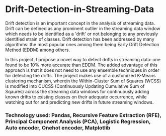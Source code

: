# Drift-Detection-in-Streaming-Data

Drift detection is an important concept in the analysis of streaming data. Drift can be defined as any prominent outlier in the streaming data window which needs to be identified as a 'drift' or not belonging to any previously identified strain of classes. Drift detection has been addressed by many algorithms: the most popular ones among them being Early Drift Detection Method (EDDM) among others.

In this project, I propose a novel way to detect drifts in streaming data: one found to be 10% more accurate than EDDM. The added advantage of this approach is that it does not need to use any ensemble techniques in order for detecting the drifts.
The project makes use of a customized K-Means clustering mechanism, wherein the Within-Cluster Sum of Squares (WCSS) is modified into CUCSS (Continuously Updating Cumulative Sum of Sqaures) across the streaming data windows for continuously adding known drifts to existing classes on their adequate occurrence, while watching out for and predicting new drifts in future streaming windows.

### Technology used: Pandas, Recursive Feature Extraction (RFE), Principal Component Analysis (PCA), Logistic Regression, Auto encoder, Onehot encoder, Matplotlib
